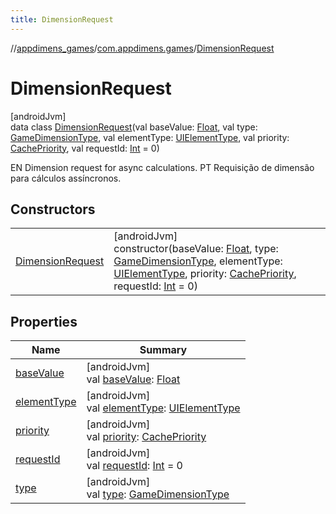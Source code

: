 ```yaml
---
title: DimensionRequest
---
```

//[appdimens_games](../../../index.html)/[com.appdimens.games](../index.html)/[DimensionRequest](index.html)



# DimensionRequest



[androidJvm]\
data class [DimensionRequest](index.html)(val baseValue: [Float](https://kotlinlang.org/api/core/kotlin-stdlib/kotlin/-float/index.html), val type: [GameDimensionType](../-game-dimension-type/index.html), val elementType: [UIElementType](../-u-i-element-type/index.html), val priority: [CachePriority](../-cache-priority/index.html), val requestId: [Int](https://kotlinlang.org/api/core/kotlin-stdlib/kotlin/-int/index.html) = 0)

EN Dimension request for async calculations. PT Requisição de dimensão para cálculos assíncronos.



## Constructors


| | |
|---|---|
| [DimensionRequest](-dimension-request.html) | [androidJvm]<br>constructor(baseValue: [Float](https://kotlinlang.org/api/core/kotlin-stdlib/kotlin/-float/index.html), type: [GameDimensionType](../-game-dimension-type/index.html), elementType: [UIElementType](../-u-i-element-type/index.html), priority: [CachePriority](../-cache-priority/index.html), requestId: [Int](https://kotlinlang.org/api/core/kotlin-stdlib/kotlin/-int/index.html) = 0) |


## Properties


| Name | Summary |
|---|---|
| [baseValue](base-value.html) | [androidJvm]<br>val [baseValue](base-value.html): [Float](https://kotlinlang.org/api/core/kotlin-stdlib/kotlin/-float/index.html) |
| [elementType](element-type.html) | [androidJvm]<br>val [elementType](element-type.html): [UIElementType](../-u-i-element-type/index.html) |
| [priority](priority.html) | [androidJvm]<br>val [priority](priority.html): [CachePriority](../-cache-priority/index.html) |
| [requestId](request-id.html) | [androidJvm]<br>val [requestId](request-id.html): [Int](https://kotlinlang.org/api/core/kotlin-stdlib/kotlin/-int/index.html) = 0 |
| [type](type.html) | [androidJvm]<br>val [type](type.html): [GameDimensionType](../-game-dimension-type/index.html) |
